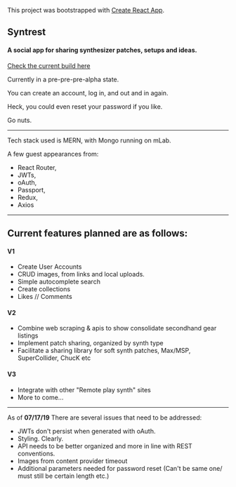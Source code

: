 This project was bootstrapped with [Create React App](https://github.com/facebook/create-react-app).

## Syntrest

#### A social app for sharing synthesizer patches, setups and ideas.

[Check the current build here](https://syntrest.herokuapp.com/) 

Currently in a pre-pre-pre-alpha state.

You can create an account, log in, and out and in again.

Heck, you could even reset your password if you like. 

Go nuts.

------------------------------------------------------------------------

Tech stack used is MERN, with Mongo running on mLab.

A few guest appearances from:

* React Router,
* JWTs,
* oAuth,
* Passport,
* Redux,
* Axios

------------------------------------------------------------------------

## Current features planned are as follows:

#### V1

* Create User Accounts
* CRUD images, from links and local uploads.
* Simple autocomplete search
* Create collections
* Likes // Comments 

#### V2

* Combine web scraping & apis to show consolidate secondhand gear listings
* Implement patch sharing, organized by synth type
* Facilitate a sharing library for soft synth patches, Max/MSP, SuperCollider, ChucK etc

  
#### V3

* Integrate with other "Remote play synth" sites
* More to come...

------------------------------------------------------------------------

As of **07/17/19** There are several issues that need to be addressed:

* JWTs don't persist when generated with oAuth.
* Styling. Clearly.
* API needs to be better organized and more in line with REST conventions.
* Images from content provider timeout
* Additional parameters needed for password reset (Can't be same one/ must still be certain length etc.)
  



